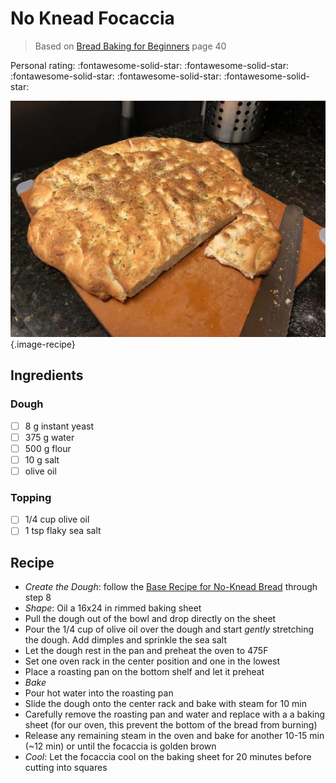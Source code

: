 # No Knead Focaccia

> Based on [Bread Baking for Beginners](https://www.alchemybread.com/book) page 40

<!-- {cts} rating=5; (User can specify rating on scale of 1-5) -->

Personal rating: :fontawesome-solid-star: :fontawesome-solid-star: :fontawesome-solid-star: :fontawesome-solid-star: :fontawesome-solid-star:

<!-- {cte} -->

<!-- {cts} name_image=no_knead_focaccia.jpeg; (User can specify image name) -->

![no_knead_focaccia.jpeg](./no_knead_focaccia.jpeg){.image-recipe}

<!-- {cte} -->

## Ingredients

### Dough

- [ ] 8 g instant yeast
- [ ] 375 g water
- [ ] 500 g flour
- [ ] 10 g salt
- [ ] olive oil

### Topping

- [ ] 1/4 cup olive oil
- [ ] 1 tsp flaky sea salt

## Recipe

- *Create the Dough*: follow the [Base Recipe for No-Knead Bread](./base_recipe_for_no_knead_bread.md) through step 8
- *Shape*: Oil a 16x24 in rimmed baking sheet
- Pull the dough out of the bowl and drop directly on the sheet
- Pour the 1/4 cup of olive oil over the dough and start *gently* stretching the dough. Add dimples and sprinkle the sea salt
- Let the dough rest in the pan and preheat the oven to 475F
- Set one oven rack in the center position and one in the lowest
- Place a roasting pan on the bottom shelf and let it preheat
- *Bake*
- Pour hot water into the roasting pan
- Slide the dough onto the center rack and bake with steam for 10 min
- Carefully remove the roasting pan and water and replace with a a baking sheet (for our oven, this prevent the bottom of the bread from burning)
- Release any remaining steam in the oven and bake for another 10-15 min (~12 min) or until the focaccia is golden brown
- *Cool*: Let the focaccia cool on the baking sheet for 20 minutes before cutting into squares
